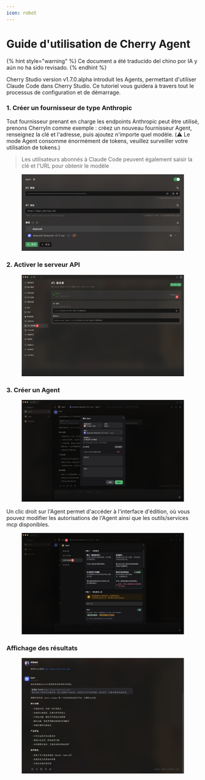 ```yaml
---
icon: robot
---
```

# Guide d'utilisation de Cherry Agent


{% hint style="warning" %}
Ce document a été traducido del chino por IA y aún no ha sido revisado.
{% endhint %}




Cherry Studio version v1.7.0.alpha introduit les Agents, permettant d'utiliser Claude Code dans Cherry Studio. Ce tutoriel vous guidera à travers tout le processus de configuration et de démarrage.

### 1. Créer un fournisseur de type Anthropic

Tout fournisseur prenant en charge les endpoints Anthropic peut être utilisé, prenons CherryIn comme exemple : créez un nouveau fournisseur Agent, renseignez la clé et l'adresse, puis ajoutez n'importe quel modèle. (⚠️ Le mode Agent consomme énormément de tokens, veuillez surveiller votre utilisation de tokens.)

> Les utilisateurs abonnés à Claude Code peuvent également saisir la clé et l'URL pour obtenir le modèle

<figure><img src="../.gitbook/assets/CleanShot 2025-10-12 at 20.26.35@2x.png" alt=""><figcaption></figcaption></figure>

### 2. Activer le serveur API

<figure><img src="../.gitbook/assets/CleanShot 2025-10-12 at 19.56.22@2x.png" alt=""><figcaption></figcaption></figure>

### 3. Créer un Agent

<figure><img src="../.gitbook/assets/CleanShot 2025-10-12 at 20.24.43@2x.png" alt=""><figcaption></figcaption></figure>

Un clic droit sur l'Agent permet d'accéder à l'interface d'édition, où vous pouvez modifier les autorisations de l'Agent ainsi que les outils/services mcp disponibles.

<figure><img src="../.gitbook/assets/CleanShot 2025-10-12 at 20.25.10@2x (1).png" alt=""><figcaption></figcaption></figure>

### Affichage des résultats

<figure><img src="../.gitbook/assets/CleanShot 2025-10-12 at 20.30.26@2x (1).png" alt=""><figcaption></figcaption></figure>